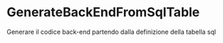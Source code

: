 # GenerateBackEndFromSqlTable
Generare il codice back-end partendo dalla definizione della tabella sql
